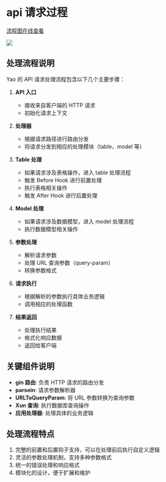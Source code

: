 # api 请求过程

[流程图在线查看](https://viewer.diagrams.net/?tags=%7B%7D&highlight=0000ff&edit=_blank&layers=1&nav=1&title=yao_app.drawio#Uhttps%3A%2F%2Fraw.githubusercontent.com%2Fwwsheng009%2Fyao-docs%2Fmain%2Fdocs%2F%25E6%25B5%2581%25E7%25A8%258B%25E5%259B%25BE%2Fdrawio%2Fyao_app.drawio)

![](./png/yao_app_api%E8%AF%B7%E6%B1%82%E8%BF%87%E7%A8%8B.drawio.png)

## 处理流程说明

Yao 的 API 请求处理流程包含以下几个主要步骤：

1. **API 入口**

   - 接收来自客户端的 HTTP 请求
   - 初始化请求上下文

2. **处理器**

   - 根据请求路径进行路由分发
   - 将请求分发到相应的处理模块（table、model 等）

3. **Table 处理**

   - 如果请求涉及表格操作，进入 table 处理流程
   - 触发 Before Hook 进行前置处理
   - 执行表格相关操作
   - 触发 After Hook 进行后置处理

4. **Model 处理**

   - 如果请求涉及数据模型，进入 model 处理流程
   - 执行数据模型相关操作

5. **参数处理**

   - 解析请求参数
   - 处理 URL 查询参数（query-param）
   - 转换参数格式

6. **请求执行**

   - 根据解析的参数执行具体业务逻辑
   - 调用相应的处理函数

7. **结果返回**
   - 处理执行结果
   - 格式化响应数据
   - 返回给客户端

## 关键组件说明

- **gin 路由**: 负责 HTTP 请求的路由分发
- **parsein**: 请求参数解析器
- **URLToQueryParam**: 将 URL 参数转换为查询参数
- **Xun 查询**: 执行数据库查询操作
- **应用处理器**: 处理具体的业务逻辑

## 处理流程特点

1. 完整的前置和后置钩子支持，可以在处理前后执行自定义逻辑
2. 灵活的参数处理机制，支持多种参数格式
3. 统一的错误处理和响应格式
4. 模块化的设计，便于扩展和维护
